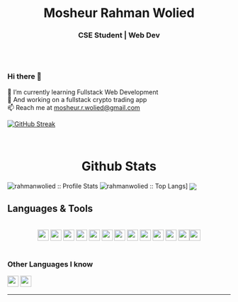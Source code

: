 <h1 align="center">Mosheur Rahman Wolied</h1>
<h3 align="center">CSE Student | Web Dev</h3>
<br />
<br />

### Hi there 👋

🌱 I’m currently learning Fullstack Web Development <br>
🔭 And working on a fullstack crypto trading app <br>
📫 Reach me at mosheur.r.wolied@gmail.com <br>

[![GitHub Streak](https://github-readme-streak-stats.herokuapp.com?user=rahmanwolied&theme=dark)](https://git.io/streak-stats)

<br>

<!-- Github Stats -->

<h1 align="center">Github Stats</h1>
    <img alt="rahmanwolied :: Profile Stats" src="https://github-readme-stats.vercel.app/api?username=rahmanwolied&theme=blue-green&amp;show_icons=true&amp;count_private=true&amp;hide_border=true" />
    <img alt="rahmanwolied :: Top Langs]" src="https://github-readme-stats.vercel.app/api/top-langs/?username=rahmanwolied&layout=compact&count_private=true&theme=blue-green&hide_border=true">
    <img  align="center" src="https://github-readme-streak-stats.herokuapp.com?user=rahmanwolied&theme=blue-green&hide_border=true"/>

<br>


<h2>Languages & Tools</h2>

<br>
<div align="center">
<img src="https://img.shields.io/badge/HTML5-E34F26?style=for-the-badge&logo=html5&logoColor=white" height="25"/> <img src="https://img.shields.io/badge/CSS3-1572B6?style=for-the-badge&logo=css3&logoColor=white" height="25"/> <img src="https://img.shields.io/badge/javascript-F7DF1E.svg?&style=for-the-badge&logo=javascript&logoColor=white" height="25"/> <img src="https://img.shields.io/badge/React-20232A?style=for-the-badge&logo=react&logoColor=61DAFB" height="25"/> <img src="https://img.shields.io/badge/React_Router-CA4245?style=for-the-badge&logo=react-router&logoColor=white" height="25"/>  <img src="https://img.shields.io/badge/Bootstrap-563D7C?style=for-the-badge&logo=bootstrap&logoColor=white" height="25"/> <img src="https://img.shields.io/badge/Tailwind_CSS-38B2AC?style=for-the-badge&logo=tailwind-css&logoColor=white" height="25"/> <img src="https://img.shields.io/badge/Netlify-00C7B7?style=for-the-badge&logo=netlify&logoColor=white" height="25"/> <img src="https://img.shields.io/badge/Heroku-430098?style=for-the-badge&logo=heroku&logoColor=white" height="25"/> <img src="https://img.shields.io/badge/firebase-FFCA28.svg?&style=for-the-badge&logo=firebase&logoColor=white" height="25"/> <img src="https://img.shields.io/badge/Node.js-43853D?style=for-the-badge&logo=node.js&logoColor=white" height="25"/> <img src="https://img.shields.io/badge/-MongoDB-4DB33D?style=flat&logo=mongodb&logoColor=FFFFFF" height="25"/><img src="https://img.shields.io/badge/-MySQL-F29111?style=flat&logo=mysql&logoColor=FFFFFF" height="25"/>
</div>
<br/>

### Other Languages I know

<img src="https://img.shields.io/badge/-Python-F29145?style=flat&logo=python&logoColor=FFFFFF" height="25"/> <img src="https://img.shields.io/badge/-C%20&%20C++-659ad2?style=flat&logo=c%2B%2B&logoColor=ffffff" height="25"/>

---

<br/> <br/>

<br>
<br />
